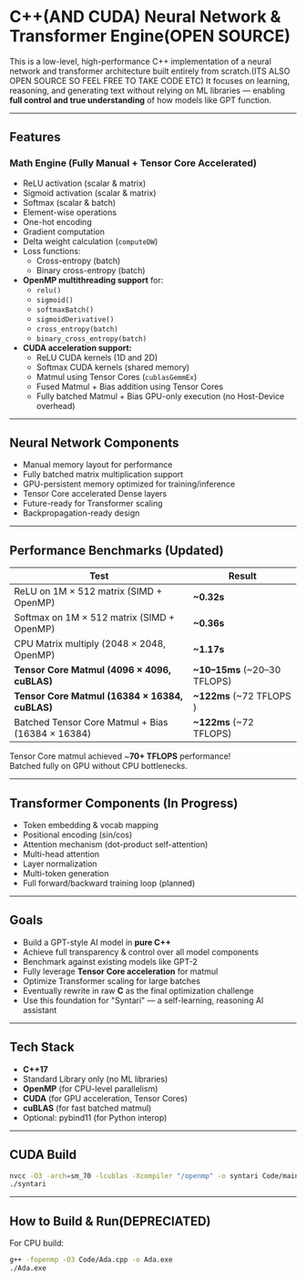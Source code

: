 # C++(AND CUDA) Neural Network & Transformer Engine(OPEN SOURCE)

This is a low-level, high-performance C++ implementation of a neural network and transformer architecture built entirely from scratch.(ITS ALSO OPEN SOURCE SO FEEL FREE TO TAKE CODE ETC) It focuses on learning, reasoning, and generating text without relying on ML libraries — enabling **full control and true understanding** of how models like GPT function.

---

## Features

### Math Engine (Fully Manual + Tensor Core Accelerated)
- ReLU activation (scalar & matrix)
- Sigmoid activation (scalar & matrix)
- Softmax (scalar & batch)
- Element-wise operations
- One-hot encoding
- Gradient computation
- Delta weight calculation (`computeDW`)
- Loss functions:
  - Cross-entropy (batch)
  - Binary cross-entropy (batch)
- **OpenMP multithreading support** for:
  - `relu()`
  - `sigmoid()`
  - `softmaxBatch()`
  - `sigmoidDerivative()`
  - `cross_entropy(batch)`
  - `binary_cross_entropy(batch)`
- **CUDA acceleration support:**
  - ReLU CUDA kernels (1D and 2D)
  - Softmax CUDA kernels (shared memory)
  - Matmul using Tensor Cores (`cublasGemmEx`)
  - Fused Matmul + Bias addition using Tensor Cores
  - Fully batched Matmul + Bias GPU-only execution (no Host-Device overhead)

---

## Neural Network Components
- Manual memory layout for performance
- Fully batched matrix multiplication support
- GPU-persistent memory optimized for training/inference
- Tensor Core accelerated Dense layers
- Future-ready for Transformer scaling
- Backpropagation-ready design

---

## Performance Benchmarks (Updated)

| Test                          | Result |
|--------------------------------|--------|
| ReLU on 1M × 512 matrix (SIMD + OpenMP) | **~0.32s** |
| Softmax on 1M × 512 matrix (SIMD + OpenMP) | **~0.36s** |
| CPU Matrix multiply (2048 × 2048, OpenMP) | **~1.17s** |
| **Tensor Core Matmul (4096 × 4096, cuBLAS)** | **~10–15ms** (~20–30 TFLOPS) |
| **Tensor Core Matmul (16384 × 16384, cuBLAS)** | **~122ms** (~72 TFLOPS ) |
| Batched Tensor Core Matmul + Bias (16384 × 16384) | **~122ms** (~72 TFLOPS) |

Tensor Core matmul achieved ~**70+ TFLOPS** performance!  
Batched fully on GPU without CPU bottlenecks.

---

## Transformer Components (In Progress)

- Token embedding & vocab mapping
- Positional encoding (sin/cos)
- Attention mechanism (dot-product self-attention)
- Multi-head attention
- Layer normalization
- Multi-token generation
- Full forward/backward training loop (planned)

---

## Goals

- Build a GPT-style AI model in **pure C++**
- Achieve full transparency & control over all model components
- Benchmark against existing models like GPT-2
- Fully leverage **Tensor Core acceleration** for matmul
- Optimize Transformer scaling for large batches
- Eventually rewrite in raw **C** as the final optimization challenge
- Use this foundation for "Syntari" — a self-learning, reasoning AI assistant

---

## Tech Stack

- **C++17**
- Standard Library only (no ML libraries)
- **OpenMP** (for CPU-level parallelism)
- **CUDA** (for GPU acceleration, Tensor Cores)
- **cuBLAS** (for fast batched matmul)
- Optional: pybind11 (for Python interop)

---
## CUDA Build
```bash
nvcc -O3 -arch=sm_70 -lcublas -Xcompiler "/openmp" -o syntari Code/main.cu Code/math/Syntari.cu
./syntari
```
---
## How to Build & Run(DEPRECIATED)

For CPU build:
```bash
g++ -fopenmp -O3 Code/Ada.cpp -o Ada.exe
./Ada.exe

